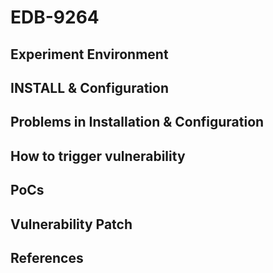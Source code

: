 # EDB-9264

## Experiment Environment

## INSTALL & Configuration

## Problems in Installation & Configuration

## How to trigger vulnerability

## PoCs

## Vulnerability Patch

## References
